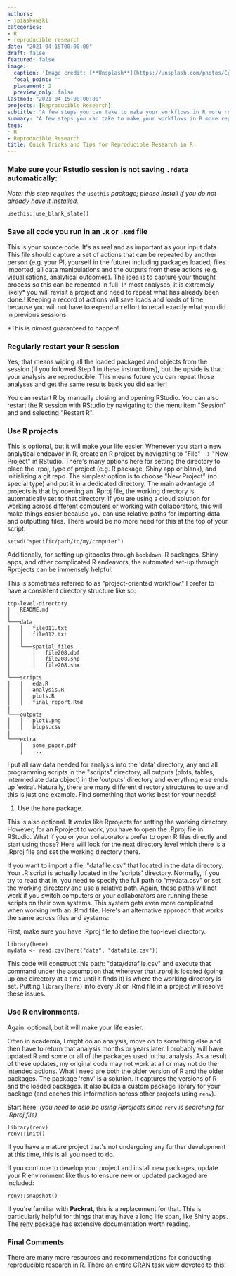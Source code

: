 ```yaml
---
authors:
- jpiaskowski
categories:
- R
- reproducible research
date: "2021-04-15T00:00:00"
draft: false
featured: false
image:
  caption: 'Image credit: [**Unsplash**](https://unsplash.com/photos/CpkOjOcXdUY)'
  focal_point: ""
  placement: 2
  preview_only: false
lastmod: "2021-04-15T00:00:00"
projects: [Reproducible Research]
subtitle: "A few steps you can take to make your workflows in R more reproducible and less painful for you to deal with."
summary: "A few steps you can take to make your workflows in R more reproducible and less painful for you to deal with."
tags:
- R
- Reproducible Research
title: Quick Tricks and Tips for Reproducible Research in R
---
```



### Make sure your Rstudio session is not saving `.rdata` automatically:

*Note: this step requires the* `usethis` *package; please install if you do not already have it installed.*

```
usethis::use_blank_slate()
```

### Save all code you run in an `.R` or `.Rmd` file

This is your source code. It's as real and as important as your input data. This file should capture a set of actions that can be repeated by another person (e.g. your PI, yourself in the future) including packages loaded, files imported, all data manipulations and the outputs from these actions (e.g. visualisations, analytical outcomes). The idea is to capture your thought process so this can be repeated in full. In most analyses, it is extremely likely* you will revisit a project and need to repeat what has already been done.! Keeping a record of actions will save loads and loads of time because you will not have to expend an effort to recall exactly what you did in previous sessions.   

\*This is *almost* guaranteed to happen!

### Regularly restart your R session

Yes, that means wiping all the loaded packaged and objects from the session (if you followed Step 1 in these instructions), but the upside is that your analysis are reproducible. This means future you can repeat those analyses and get the same results back you did earlier!

You can restart R by manually closing and opening RStudio. You can also restart the R session with RStudio by navigating to the menu item "Session" and and selecting "Restart R".

### Use R projects

This is optional, but it will make your life easier. Whenever you start a new analytical endeavor in R, create an R project by navigating to "File" --> "New Project" in RStudio. There's many options here for setting the directory to place the .rpoj, type of project (e.g. R package, Shiny app or blank), and initializing a git repo. The simplest option is to choose "New Project" (no special type) and put it in a dedicated directory. The main advantage of projects is that by opening an .Rproj file, the working directory is automatically set to that directory. If you are using a cloud solution for working across different computers or working with collaborators, this will make things easier because you can use relative paths for importing data and outputting files. There would be no more need for this at the top of your script:

```
setwd("specific/path/to/my/computer")
```

Additionally, for setting up gitbooks through `bookdown`, R packages, Shiny apps, and other complicated R endeavors, the automated set-up through Rprojects can be immensely helpful.  

This is sometimes referred to as "project-oriented workflow." I prefer to have a consistent directory structure like so:

```
top-level-directory
│   README.md
│
└───data
│   │   file011.txt
│   │   file012.txt
│   │
│   └───spatial_files
│       │   file208.dbf
│       │   file208.shp
│       │   file208.shx
│   
└───scripts
│   │   eda.R
│   │   analysis.R
│   │   plots.R
│   │   final_report.Rmd
|
└───outputs
│   │   plot1.png
│   │   blups.csv
|
└───extra
    │   some_paper.pdf
    │   ...
```

I put all raw data needed for analysis into the 'data' directory, any and all programming scripts in the "scripts" directory, all outputs (plots, tables, intermediate data object) in the 'outputs' directory and everything else ends up 'extra'. Naturally, there are many different directory structures to use and this is just one example. Find something that works best for your needs!

1. Use the `here` package.

This is also optional. It works like Rprojects for setting the working directory. However, for an Rproject to work, you have to open the .Rproj file in RStudio. What if you or your collaborators prefer to open R files directly and start using those? Here will look for the next directory level which there is a .Rproj file and set the working directory there.

If you want to import a file, "datafile.csv" that located in the data directory. Your .R script is actually located in the 'scripts' directory. Normally, if you try to read that in, you need to specify the full path to "mydata.csv" or set the working directory and use a relative path. Again, these paths will not work if you switch computers or your collaborators are running these scripts on their own systems. This system gets even more complicated when working iwth an .Rmd file. Here's an alternative approach that works the same across files and systems:  

First, make sure you have .Rproj file to define the top-level directory.
```
library(here)
mydata <- read.csv(here("data", "datafile.csv"))
```
This code will construct this path: "data/datafile.csv" and execute that command under the assumption that wherever that .rproj is located (going up one directory at a time until it finds it) is where the working directory is set. Putting `library(here)` into every .R or .Rmd file in a project will resolve these issues.

### Use R environments.

Again: optional, but it will make your life easier.

Often in academia, I might do an analysis, move on to something else and then have to return that analysis months or years later. I probably will have updated R and some or all of the packages used in that analysis. As a result of these updates, my original code may not work at all or may not do the intended actions. What I need are both the older version of R and the older packages. The package 'renv' is a solution. It captures the versions of R and the loaded packages. It also builds a custom package library for your package (and caches this information across other projects using `renv`).

Start here:
*(you need to aslo be using Rprojects since* `renv` *is searching for .Rproj file)*
```
library(renv)
renv::init()
```
If you have a mature project that's not undergoing any further development at this time, this is all you need to do.

If you continue to develop your project and install new packages, update your R environment like thus to ensure new or updated packaged are included:
```
renv::snapshot()
```

If you're familiar with **Packrat**, this is a replacement for that. This is particularly helpful for things that may have a long life span, like Shiny apps. The [renv package](https://rstudio.github.io/renv/articles/renv.html) has extensive documentation worth reading. 

### Final Comments

There are many more resources and recommendations for conducting reproducible research in R. There an entire [CRAN task view](https://cran.r-project.org/web/views/ReproducibleResearch.html) devoted to this!
